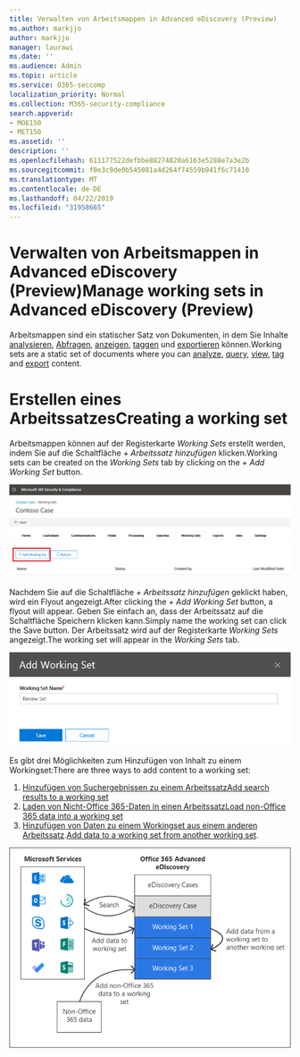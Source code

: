 ```yaml
---
title: Verwalten von Arbeitsmappen in Advanced eDiscovery (Preview)
ms.author: markjjo
author: markjjo
manager: laurawi
ms.date: ''
ms.audience: Admin
ms.topic: article
ms.service: O365-seccomp
localization_priority: Normal
ms.collection: M365-security-compliance
search.appverid:
- MOE150
- MET150
ms.assetid: ''
description: ''
ms.openlocfilehash: 611177522defbbe88274820a6163e5288e7a3e2b
ms.sourcegitcommit: f0e3c9de0b545081a4d264f74559b941f6c71410
ms.translationtype: MT
ms.contentlocale: de-DE
ms.lasthandoff: 04/22/2019
ms.locfileid: "31958665"
---
```

# <a name="manage-working-sets-in-advanced-ediscovery-preview"></a><span data-ttu-id="619c0-102">Verwalten von Arbeitsmappen in Advanced eDiscovery (Preview)</span><span class="sxs-lookup"><span data-stu-id="619c0-102">Manage working sets in Advanced eDiscovery (Preview)</span></span>
<span data-ttu-id="619c0-103">Arbeitsmappen sind ein statischer Satz von Dokumenten, in dem Sie Inhalte [analysieren](https://docs.microsoft.com/en-us/office365/securitycompliance/compliance20/analyzing-data-in-working-set), [Abfragen](https://docs.microsoft.com/en-us/office365/securitycompliance/compliance20/working-set-search), [anzeigen](https://docs.microsoft.com/en-us/office365/securitycompliance/compliance20/view-documents-in-working-set), [taggen](https://docs.microsoft.com/en-us/Office365/SecurityCompliance/compliance20/tagging-documents) und [exportieren](https://docs.microsoft.com/en-us/office365/securitycompliance/compliance20/exporting-data-ediscover20) können.</span><span class="sxs-lookup"><span data-stu-id="619c0-103">Working sets are a static set of documents where you can [analyze](https://docs.microsoft.com/en-us/office365/securitycompliance/compliance20/analyzing-data-in-working-set), [query](https://docs.microsoft.com/en-us/office365/securitycompliance/compliance20/working-set-search), [view](https://docs.microsoft.com/en-us/office365/securitycompliance/compliance20/view-documents-in-working-set), [tag](https://docs.microsoft.com/en-us/Office365/SecurityCompliance/compliance20/tagging-documents) and [export](https://docs.microsoft.com/en-us/office365/securitycompliance/compliance20/exporting-data-ediscover20) content.</span></span>

# <a name="creating-a-working-set"></a><span data-ttu-id="619c0-104">Erstellen eines Arbeitssatzes</span><span class="sxs-lookup"><span data-stu-id="619c0-104">Creating a working set</span></span>
<span data-ttu-id="619c0-105">Arbeitsmappen können auf der Registerkarte *Working Sets* erstellt werden, indem Sie auf die Schaltfläche *+ Arbeitssatz hinzufügen* klicken.</span><span class="sxs-lookup"><span data-stu-id="619c0-105">Working sets can be created on the *Working Sets* tab by clicking on the *+ Add Working Set* button.</span></span>

![Arbeitsmappe hinzufügen](../media/f45c51d9-585d-47d1-b7fb-0288715e0b6a.png)

<span data-ttu-id="619c0-107">Nachdem Sie auf die Schaltfläche *+ Arbeitssatz hinzufügen* geklickt haben, wird ein Flyout angezeigt.</span><span class="sxs-lookup"><span data-stu-id="619c0-107">After clicking the *+ Add Working Set* button, a flyout will appear.</span></span>  <span data-ttu-id="619c0-108">Geben Sie einfach an, dass der Arbeitssatz auf die Schaltfläche Speichern klicken kann.</span><span class="sxs-lookup"><span data-stu-id="619c0-108">Simply name the working set can click the Save button.</span></span>  <span data-ttu-id="619c0-109">Der Arbeitssatz wird auf der Registerkarte *Working Sets* angezeigt.</span><span class="sxs-lookup"><span data-stu-id="619c0-109">The working set will appear in the *Working Sets* tab.</span></span>

![Hinzufügen des Arbeitssatz-Flyouts](../media/5e5c99f8-42ca-4c2f-960f-f1a5709569d1.png)

<span data-ttu-id="619c0-111">Es gibt drei Möglichkeiten zum Hinzufügen von Inhalt zu einem Workingset:</span><span class="sxs-lookup"><span data-stu-id="619c0-111">There are three ways to add content to a working set:</span></span>
1) [<span data-ttu-id="619c0-112">Hinzufügen von Suchergebnissen zu einem Arbeitssatz</span><span class="sxs-lookup"><span data-stu-id="619c0-112">Add search results to a working set</span></span>](add-data-to-working-set.md)
2) [<span data-ttu-id="619c0-113">Laden von Nicht-Office 365-Daten in einen Arbeitssatz</span><span class="sxs-lookup"><span data-stu-id="619c0-113">Load non-Office 365 data into a working set</span></span>](load-non-office365-data.md)
3) <span data-ttu-id="619c0-114">[Hinzufügen von Daten zu einem Workingset aus einem anderen Arbeitssatz](add-data-to-working-set-from-another-working-set.md).</span><span class="sxs-lookup"><span data-stu-id="619c0-114">[Add data to a working set from another working set](add-data-to-working-set-from-another-working-set.md).</span></span>

![Arbeitsmappen](../media/1f1f4efd-c03b-4255-bc3d-df358e56549c.png)
